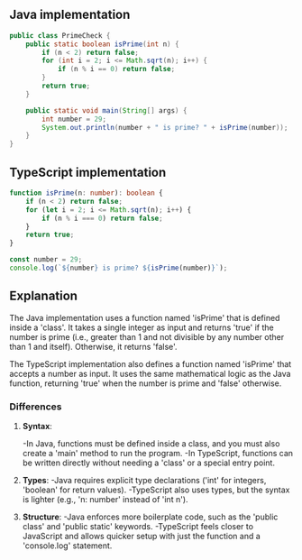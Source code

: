 ## Java implementation

```java
public class PrimeCheck {
    public static boolean isPrime(int n) {
        if (n < 2) return false;
        for (int i = 2; i <= Math.sqrt(n); i++) {
            if (n % i == 0) return false;
        }
        return true;
    }

    public static void main(String[] args) {
        int number = 29;
        System.out.println(number + " is prime? " + isPrime(number));
    }
}
```

## TypeScript implementation

```TypeScript
function isPrime(n: number): boolean {
    if (n < 2) return false;
    for (let i = 2; i <= Math.sqrt(n); i++) {
        if (n % i === 0) return false;
    }
    return true;
}

const number = 29;
console.log(`${number} is prime? ${isPrime(number)}`);
```

## Explanation

The Java implementation uses a function named 'isPrime' that is defined inside a 'class'. It takes a single integer as input and returns 'true' if the number is prime (i.e., greater than 1 and not divisible by any number other than 1 and itself). Otherwise, it returns 'false'.

The TypeScript implementation also defines a function named 'isPrime' that accepts a number as input. It uses the same mathematical logic as the Java function, returning 'true' when the number is prime and 'false' otherwise.

### Differences

1. **Syntax**:

    -In Java, functions must be defined inside a class, and you must also create a 'main' method to run the program.
    -In TypeScript, functions can be written directly without needing a 'class' or a special entry point.

2. **Types**:
    -Java requires explicit type declarations ('int' for integers, 'boolean' for return values).
    -TypeScript also uses types, but the syntax is lighter (e.g., 'n: number' instead of 'int n').

3. **Structure**:
     -Java enforces more boilerplate code, such as the 'public class' and 'public static' keywords.
    -TypeScript feels closer to JavaScript and allows quicker setup with just the function and a 'console.log' statement.